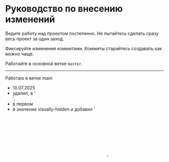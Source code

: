 # Руководство по внесению изменений

Ведите работу над проектом постепенно. Не пытайтесь сделать сразу весь проект за один заход.

Фиксируйте изменения коммитами. Коммиты старайтесь создавать как можно чаще.

Работайте в основной ветке `master`.

---

Работаю в ветке main
- 10.07.2025
- удалил, в '<nav class="header__nav header__nav--right" aria-label="Действия">',
- в первом <li> в <a> значение visually-hidden и  добавил '<svg aria-hidden="true">'
'<!-- Иконка (например, SVG) --></svg>'
